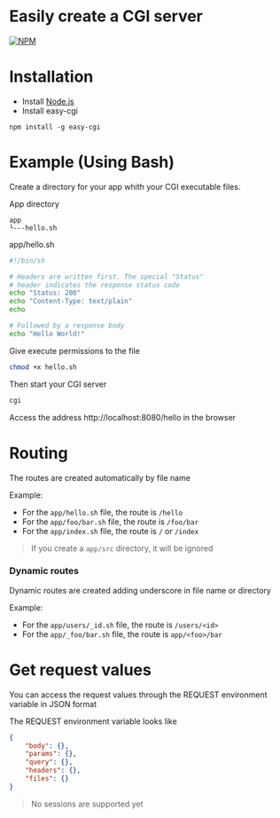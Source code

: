 # Easily create a CGI server

[![NPM](https://nodei.co/npm/easy-cgi.png?downloads=true&downloadRank=true&stars=true)](https://nodei.co/npm/easy-cgi/)

# Installation

- Install [Node.js](https://nodejs.org)
- Install easy-cgi

```
npm install -g easy-cgi
```

# Example (Using Bash)

Create a directory for your app whith your CGI executable files.

App directory

```
app
└---hello.sh
```

app/hello.sh

```bash
#!/bin/sh

# Headers are written first. The special "Status"
# header indicates the response status code
echo "Status: 200"
echo "Content-Type: text/plain"
echo

# Followed by a response body
echo "Hello World!"
```


Give execute permissions to the file
```bash
chmod +x hello.sh
```

Then start your CGI server

```bash
cgi
```


Access the address http://localhost:8080/hello in the browser

# Routing

The routes are created automatically by file name

Example:

- For the `app/hello.sh` file, the route is `/hello`
- For the `app/foo/bar.sh` file, the route is `/foo/bar`
- For the `app/index.sh` file, the route is `/` or `/index`

> If you create a `app/src` directory, it will be ignored

### Dynamic routes

Dynamic routes are created adding underscore in file name or directory

Example:

- For the `app/users/_id.sh` file, the route is `/users/<id>`
- For the `app/_foo/bar.sh` file, the route is `app/<foo>/bar`

# Get request values

You can access the request values ​​through the REQUEST environment variable in JSON format

The REQUEST environment variable looks like

```json
{
	"body": {},
	"params": {},
	"query": {},
	"headers": {},
	"files": {}
}
```

> No sessions are supported yet
